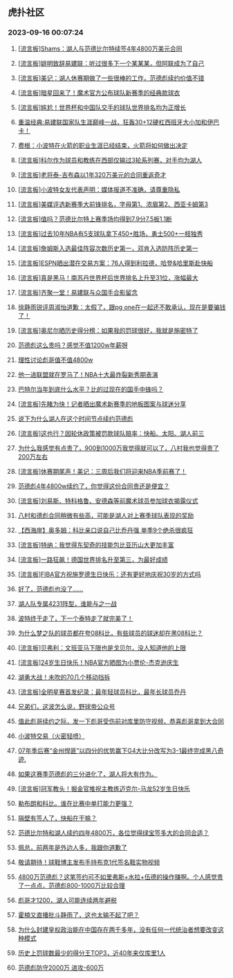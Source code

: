 ## 虎扑社区 
### 2023-09-16 00:07:24

1. [[流言板]Shams：湖人与范德比尔特续签4年4800万美元合同](https://bbs.hupu.com/62115705.html)

2. [[流言板]姚明致辞易建联：听过很多下一个某某某，但阿联成为了自己](https://bbs.hupu.com/62113792.html)

3. [[流言板]美记：湖人休赛期做了一些很棒的工作，范德彪续约价值不错](https://bbs.hupu.com/62115816.html)

4. [[流言板]暗星回来了！魔术官方公布球队新赛季的经典款球衣](https://bbs.hupu.com/62116104.html)

5. [[流言板]尴尬！世界杯和中国队交手的球队世界排名均为正增长](https://bbs.hupu.com/62115631.html)

6. [重温经典:易建联国家队生涯巅峰一战，狂轰30+12硬杠西班牙大小加和伊巴卡！](https://bbs.hupu.com/62111870.html)

7. [费根：小波特在火箭的职业生涯已经结束，火箭将如何做出决定](https://bbs.hupu.com/62114433.html)

8. [[流言板]科尔作为球员和教练在西部仅输过3轮系列赛，对手均为湖人](https://bbs.hupu.com/62113002.html)

9. [[流言板]老将泰-吉布森以1年320万美元的合同重返奇才](https://bbs.hupu.com/62116338.html)

10. [[流言板]小波特女友代表声明：媒体报道不准确，请尊重隐私](https://bbs.hupu.com/62110660.html)

11. [[流言板]美媒评选新赛季大前锋排名，字母第1、浓眉第2、西亚卡姆第3](https://bbs.hupu.com/62116330.html)

12. [[流言板]值吗？范德比尔特上赛季场均得到7.9分7.5板1.1断](https://bbs.hupu.com/62116749.html)

13. [[流言板]过去10年NBA有5支球队拿下450+胜场，勇士500+一枝独秀](https://bbs.hupu.com/62112878.html)

14. [[流言板]詹姆斯入选最佳阵容次数历史第一，邓肯入选防阵历史第一](https://bbs.hupu.com/62111126.html)

15. [[流言板]ESPN晒出潜在交易方案：76人得到利拉德，哈登&哈里斯赴快船](https://bbs.hupu.com/62109647.html)

16. [[流言板]真是黑马！南苏丹世界杯后世界排名上升至31位，涨幅最大](https://bbs.hupu.com/62115511.html)

17. [[流言板]齐聚一堂！易建联与众国手合影留念](https://bbs.hupu.com/62112270.html)

18. [徐静雨锐评周淑怡道歉：太假了，跟pg one在一起还不敢承认，现在是要骗钱了！](https://bbs.hupu.com/62115867.html)

19. [[流言板]奥尼尔晒历史得分榜：如果我的罚球很好，我就是施密特了](https://bbs.hupu.com/62113058.html)

20. [范德彪这么贵吗？感觉不值1200w年薪呀](https://bbs.hupu.com/62115771.html)

21. [理性讨论彪哥值不值4800w](https://bbs.hupu.com/62115774.html)

22. [他一进联盟就在罗马了！NBA十大最炸裂新秀期表演](https://bbs.hupu.com/62115046.html)

23. [巴特尔当年到底什么水平？比的过现在的国手中锋吗？](https://bbs.hupu.com/62109074.html)

24. [[流言板]先睹为快！记者晒出魔术新赛季的地板图案与球迷分享](https://bbs.hupu.com/62116156.html)

25. [说下为什么湖人在这个时间节点续约范德彪](https://bbs.hupu.com/62116332.html)

26. [[流言板]这也行？因轮休政策被罚款球队赔率：快船、太阳、湖人前三](https://bbs.hupu.com/62108368.html)

27. [为什么我感觉有点贵了，900到1000万我觉得就可以了，八村我也觉得贵了200万左右](https://bbs.hupu.com/62116224.html)

28. [[流言板]休赛期尾声！美记：三周后我们将迎来NBA季前赛了！](https://bbs.hupu.com/62115373.html)

29. [范德彪4年4800w续约了，你觉得这份合同贵还是便宜？](https://bbs.hupu.com/62115736.html)

30. [[流言板]刘易斯、特科格鲁、安德森等前魔术球员参加球衣揭露仪式](https://bbs.hupu.com/62116683.html)

31. [八村和德彪合同稍微有些高，可能是湖人对上赛季球队表现的奖励](https://bbs.hupu.com/62116059.html)

32. [【西海岸】奥多姆：科比亲口说自己比乔丹强 单季9个绝杀很疯狂](https://bbs.hupu.com/62113283.html)

33. [[流言板]特纳：我觉得东契奇的技能包比亚历山大更加丰富](https://bbs.hupu.com/62113100.html)

34. [[流言板]一路狂飙！德国世界排名升至第三，为最好成绩](https://bbs.hupu.com/62115339.html)

35. [[流言板]FIBA官方祝施罗德生日快乐：还有更好地庆祝30岁的方式吗](https://bbs.hupu.com/62115346.html)

36. [好了，范德彪也没了……](https://bbs.hupu.com/62115807.html)

37. [湖人队专属4231阵型，谁能与之一战](https://bbs.hupu.com/62116008.html)

38. [波特终于走了，下一个泰特走了就完美了！](https://bbs.hupu.com/62116494.html)

39. [为什么梦之队的球员都在夸08科比，有些球员的球迷却在黑08科比？](https://bbs.hupu.com/62114621.html)

40. [[流言板]贝弗利：文班亚马下限也是戈贝尔，没人知道他的上限](https://bbs.hupu.com/62112975.html)

41. [[流言板]24岁生日快乐！NBA官方晒图为小贾伦-杰克逊庆生](https://bbs.hupu.com/62114618.html)

42. [湖勇大战！未吹的70几个移动挡拆](https://bbs.hupu.com/62111521.html)

43. [[流言板]全明星赛首发纪录：最年轻球员科比，最年长球员乔丹](https://bbs.hupu.com/62111252.html)

44. [兄弟们，这波怎么说，野球帝公众号](https://bbs.hupu.com/62116444.html)

45. [值此彪哥续约之际，发一下彪哥受伤前对库里防守视频，恭喜彪哥拿到大合同](https://bbs.hupu.com/62116251.html)

46. [小波特交易（火密轻喷）](https://bbs.hupu.com/62115935.html)

47. [07年季后赛“金州悍匪”以四分的优势赢下G4大比分改写为3-1最终完成黑八奇迹.](https://bbs.hupu.com/62115139.html)

48. [如果这赛季范德彪的三分进化了，湖人将大有作为。](https://bbs.hupu.com/62116231.html)

49. [[流言板]冠军教头！掘金官推祝主教练迈克尔-马龙52岁生日快乐](https://bbs.hupu.com/62116853.html)

50. [勒布朗和科比。谁在比赛中单打能力更强？](https://bbs.hupu.com/62116367.html)

51. [隔壁有签人了，快船在干嘛？](https://bbs.hupu.com/62116342.html)

52. [范德比尔特和湖人续约四年4800万，各位觉得绿宝签多大的合同合适？](https://bbs.hupu.com/62115767.html)

53. [佩总，前两年是外边人多，我跟你道歉了](https://bbs.hupu.com/62115870.html)

54. [敬请期待！球鞋博主发布手持布克1代签名鞋实物视频](https://bbs.hupu.com/62112461.html)

55. [4800万范德彪？这笔签约可不如里弗斯+水拉+伍德的操作赚啊。个人感觉贵了一点点，范德彪800-1000万比较合理](https://bbs.hupu.com/62116620.html)

56. [彪哥才1200，湖人可能连续两年避税](https://bbs.hupu.com/62116416.html)

57. [霍楠又直播批斗静雨了，这也太输不起了吧？](https://bbs.hupu.com/62116714.html)

58. [为什么封建皇权政治能在中国存在两千多年，没有任何一代统治者想要改变这种模式](https://bbs.hupu.com/62116379.html)

59. [历史上罚球数最少的得分王TOP3，近40年来仅库里1人](https://bbs.hupu.com/62115695.html)

60. [范德彪防守2000万   进攻-600万](https://bbs.hupu.com/62115877.html)

